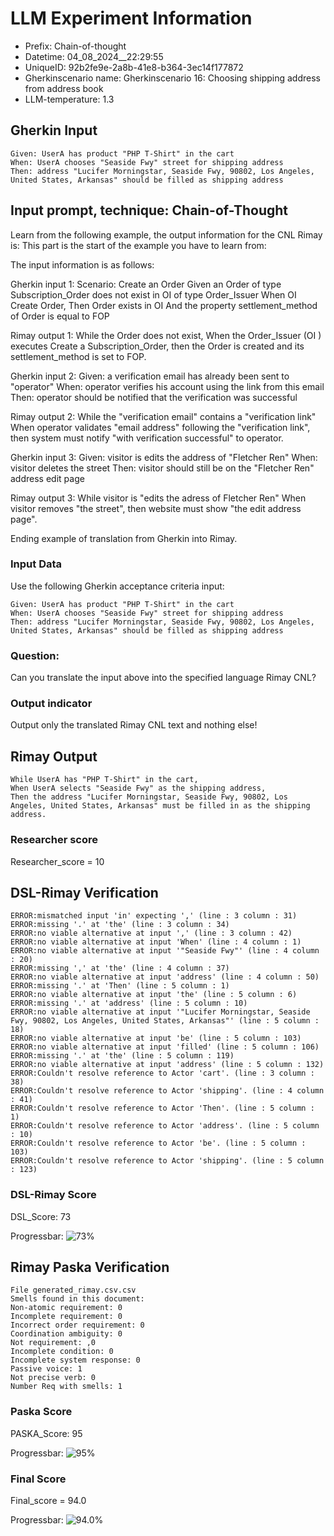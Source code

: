 

# LLM Experiment Information
* Prefix:   Chain-of-thought
* Datetime: 04_08_2024__22:29:55
* UniqueID: 92b2fe9e-2a8b-41e8-b364-3ec14f177872
* Gherkinscenario name: Gherkinscenario 16: Choosing shipping address from address book
* LLM-temperature: 1.3

        

## Gherkin Input
```
Given: UserA has product "PHP T-Shirt" in the cart
When: UserA chooses "Seaside Fwy" street for shipping address
Then: address "Lucifer Morningstar, Seaside Fwy, 90802, Los Angeles, United States, Arkansas" should be filled as shipping address
```
    



## Input prompt, technique: Chain-of-Thought


Learn from the following example, the output information for the CNL Rimay is: 
This part is the start of the example you have to learn from:

The input information is as follows: 

Gherkin input 1:
Scenario: Create an Order
Given an Order of type Subscription_Order does not exist in OI of type Order_Issuer 
When OI Create Order, 
Then Order exists in OI 
And the property settlement_method of Order is equal to FOP


Rimay output 1:
While the Order does not exist, 
When the Order_Issuer (OI ) executes Create a Subscription_Order, 
then the Order is created and its settlement_method is set to FOP.


Gherkin input 2:
Given: a verification email has already been sent to "operator"
When: operator verifies his account using the link from this email
Then: operator should be notified that the verification was successful

Rimay output 2:
While the "verification email" contains a "verification link" 
When operator validates "email address" following the "verification link", 
then system must notify "with verification successful" to operator.  
 

Gherkin input 3: 
Given: visitor is edits the address of "Fletcher Ren"
When: visitor deletes the street
Then: visitor should still be on the "Fletcher Ren" address edit page


Rimay output 3:
While visitor is "edits the adress of Fletcher Ren" 
When visitor removes "the street", 
then website must show "the edit address page".


Ending example of translation from Gherkin into Rimay.


        

### Input Data
Use the following Gherkin acceptance criteria input: 
```
Given: UserA has product "PHP T-Shirt" in the cart
When: UserA chooses "Seaside Fwy" street for shipping address
Then: address "Lucifer Morningstar, Seaside Fwy, 90802, Los Angeles, United States, Arkansas" should be filled as shipping address
```

### Question:
Can you translate the input above into the specified language Rimay CNL?

### Output indicator
Output only the translated Rimay CNL text and nothing else!


## Rimay Output
```
While UserA has "PHP T-Shirt" in the cart,
When UserA selects "Seaside Fwy" as the shipping address,
Then the address "Lucifer Morningstar, Seaside Fwy, 90802, Los Angeles, United States, Arkansas" must be filled in as the shipping address.
``` 
            

### Researcher score
Researcher_score = 10




## DSL-Rimay Verification
```
ERROR:mismatched input 'in' expecting ',' (line : 3 column : 31)
ERROR:missing '.' at 'the' (line : 3 column : 34)
ERROR:no viable alternative at input ',' (line : 3 column : 42)
ERROR:no viable alternative at input 'When' (line : 4 column : 1)
ERROR:no viable alternative at input '"Seaside Fwy"' (line : 4 column : 20)
ERROR:missing ',' at 'the' (line : 4 column : 37)
ERROR:no viable alternative at input 'address' (line : 4 column : 50)
ERROR:missing '.' at 'Then' (line : 5 column : 1)
ERROR:no viable alternative at input 'the' (line : 5 column : 6)
ERROR:missing '.' at 'address' (line : 5 column : 10)
ERROR:no viable alternative at input '"Lucifer Morningstar, Seaside Fwy, 90802, Los Angeles, United States, Arkansas"' (line : 5 column : 18)
ERROR:no viable alternative at input 'be' (line : 5 column : 103)
ERROR:no viable alternative at input 'filled' (line : 5 column : 106)
ERROR:missing '.' at 'the' (line : 5 column : 119)
ERROR:no viable alternative at input 'address' (line : 5 column : 132)
ERROR:Couldn't resolve reference to Actor 'cart'. (line : 3 column : 38)
ERROR:Couldn't resolve reference to Actor 'shipping'. (line : 4 column : 41)
ERROR:Couldn't resolve reference to Actor 'Then'. (line : 5 column : 1)
ERROR:Couldn't resolve reference to Actor 'address'. (line : 5 column : 10)
ERROR:Couldn't resolve reference to Actor 'be'. (line : 5 column : 103)
ERROR:Couldn't resolve reference to Actor 'shipping'. (line : 5 column : 123)

```
### DSL-Rimay Score
DSL_Score: 73

Progressbar: ![73%](https://progress-bar.dev/73)

            


## Rimay Paska Verification
```
File generated_rimay.csv.csv
Smells found in this document: 
Non-atomic requirement: 0
Incomplete requirement: 0
Incorrect order requirement: 0
Coordination ambiguity: 0
Not requirement: ,0
Incomplete condition: 0
Incomplete system response: 0
Passive voice: 1
Not precise verb: 0
Number Req with smells: 1

```
### Paska Score
PASKA_Score: 95

Progressbar: ![95%](https://progress-bar.dev/95)

            

### Final Score
Final_score = 94.0

Progressbar: ![94.0%](https://progress-bar.dev/94.0)

